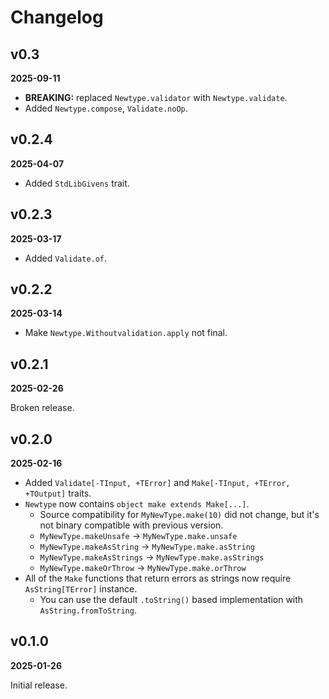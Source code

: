 # Changelog

## v0.3

**2025-09-11**

- **BREAKING:** replaced `Newtype.validator` with `Newtype.validate`.
- Added `Newtype.compose`, `Validate.noOp`.

## v0.2.4

**2025-04-07**

- Added `StdLibGivens` trait.

## v0.2.3

**2025-03-17**

- Added `Validate.of`.

## v0.2.2

**2025-03-14**

- Make `Newtype.Withoutvalidation.apply` not final.

## v0.2.1

**2025-02-26**

Broken release.

## v0.2.0

**2025-02-16**

- Added `Validate[-TInput, +TError]` and `Make[-TInput, +TError, +TOutput]` traits.
- `Newtype` now contains `object make extends Make[...]`.
    - Source compatibility for `MyNewType.make(10)` did not change, but it's not binary compatible with previous version.
    - `MyNewType.makeUnsafe` -> `MyNewType.make.unsafe`
    - `MyNewType.makeAsString` -> `MyNewType.make.asString`
    - `MyNewType.makeAsStrings` -> `MyNewType.make.asStrings`
    - `MyNewType.makeOrThrow` -> `MyNewType.make.orThrow`
- All of the `Make` functions that return errors as strings now require `AsString[TError]` instance.
    - You can use the default `.toString()` based implementation with `AsString.fromToString`. 

## v0.1.0

**2025-01-26**

Initial release.